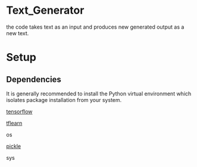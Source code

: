 # Text_Generator

the code takes text as an input and produces new generated output as a new text.

# Setup

## Dependencies

It is generally recommended to install the Python virtual environment which isolates package installation from your system.

[tensorflow](https://www.tensorflow.org/install/pip)

[tflearn](http://tflearn.org/)

os

[pickle](https://docs.python.org/3/library/pickle.html)

sys
